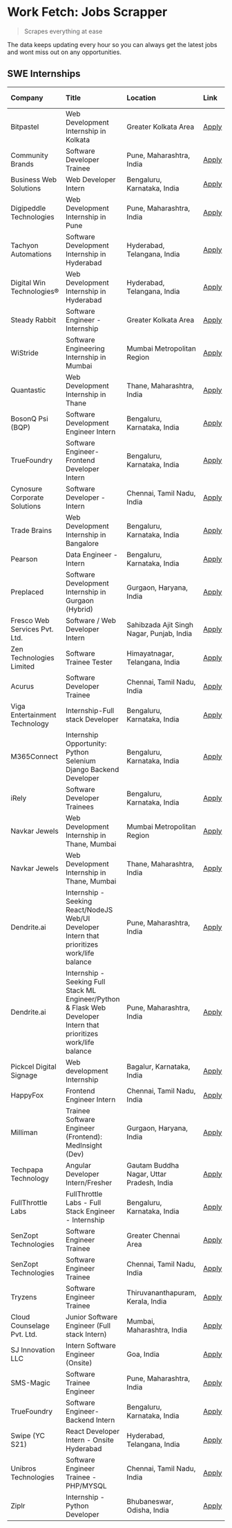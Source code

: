 # Work Fetch: Jobs Scrapper
> Scrapes everything at ease

The data keeps updating every hour so you can always get the latest jobs and wont miss out on any opportunities.

## SWE Internships
<!--START_SECTION:workfetch-->
| Company                       | Title                                                                                                              | Location                                  | Link                                                                                                                                                                                                                                                                                                                            | Date Posted   |
|:------------------------------|:-------------------------------------------------------------------------------------------------------------------|:------------------------------------------|:--------------------------------------------------------------------------------------------------------------------------------------------------------------------------------------------------------------------------------------------------------------------------------------------------------------------------------|:--------------|
| Bitpastel                     | Web Development Internship in Kolkata                                                                              | Greater Kolkata Area                      | [Apply](https://in.linkedin.com/jobs/view/web-development-internship-in-kolkata-at-bitpastel-3903194722?position=55&pageNum=0&refId=KvRv%2FH3BiSEhJc2W3Dy84A%3D%3D&trackingId=cZMdlSs85esekU8rqBupMQ%3D%3D&trk=public_jobs_jserp-result_search-card)                                                                            | 2024-04-16    |
| Community Brands              | Software Developer Trainee                                                                                         | Pune, Maharashtra, India                  | [Apply](https://in.linkedin.com/jobs/view/software-developer-trainee-at-community-brands-3899630827?position=31&pageNum=0&refId=KvRv%2FH3BiSEhJc2W3Dy84A%3D%3D&trackingId=e9RIiO88XydsXxj2K2pxzA%3D%3D&trk=public_jobs_jserp-result_search-card)                                                                                | 2024-04-15    |
| Business Web Solutions        | Web Developer Intern                                                                                               | Bengaluru, Karnataka, India               | [Apply](https://in.linkedin.com/jobs/view/web-developer-intern-at-business-web-solutions-3897552404?position=18&pageNum=0&refId=KvRv%2FH3BiSEhJc2W3Dy84A%3D%3D&trackingId=jm9xLCkHMrCkK0g%2FKc1blA%3D%3D&trk=public_jobs_jserp-result_search-card)                                                                              | 2024-04-13    |
| Digipeddle Technologies       | Web Development Internship in Pune                                                                                 | Pune, Maharashtra, India                  | [Apply](https://in.linkedin.com/jobs/view/web-development-internship-in-pune-at-digipeddle-technologies-3898605884?position=39&pageNum=0&refId=KvRv%2FH3BiSEhJc2W3Dy84A%3D%3D&trackingId=W0ybQ1EZtRLJ5IRbXIgpSA%3D%3D&trk=public_jobs_jserp-result_search-card)                                                                 | 2024-04-13    |
| Tachyon Automations           | Software Development Internship in Hyderabad                                                                       | Hyderabad, Telangana, India               | [Apply](https://in.linkedin.com/jobs/view/software-development-internship-in-hyderabad-at-tachyon-automations-3896969464?position=23&pageNum=0&refId=KvRv%2FH3BiSEhJc2W3Dy84A%3D%3D&trackingId=Mbn5Otz8d53WiUEM8zj7ig%3D%3D&trk=public_jobs_jserp-result_search-card)                                                           | 2024-04-12    |
| Digital Win Technologies®     | Web Development Internship in Hyderabad                                                                            | Hyderabad, Telangana, India               | [Apply](https://in.linkedin.com/jobs/view/web-development-internship-in-hyderabad-at-digital-win-technologies%C2%AE-3893193501?position=47&pageNum=0&refId=KvRv%2FH3BiSEhJc2W3Dy84A%3D%3D&trackingId=THDqVwS9xkkOnUoKfbsKMw%3D%3D&trk=public_jobs_jserp-result_search-card)                                                     | 2024-04-10    |
| Steady Rabbit                 | Software Engineer - Internship                                                                                     | Greater Kolkata Area                      | [Apply](https://in.linkedin.com/jobs/view/software-engineer-internship-at-steady-rabbit-3885171077?position=6&pageNum=0&refId=KvRv%2FH3BiSEhJc2W3Dy84A%3D%3D&trackingId=GPcGTdYnYAps6QbGRReS0w%3D%3D&trk=public_jobs_jserp-result_search-card)                                                                                  | 2024-04-08    |
| WiStride                      | Software Engineering Internship in Mumbai                                                                          | Mumbai Metropolitan Region                | [Apply](https://in.linkedin.com/jobs/view/software-engineering-internship-in-mumbai-at-wistride-3888218704?position=10&pageNum=0&refId=KvRv%2FH3BiSEhJc2W3Dy84A%3D%3D&trackingId=7Pp%2FNikWBWY43d8Dajs0Ww%3D%3D&trk=public_jobs_jserp-result_search-card)                                                                       | 2024-04-08    |
| Quantastic                    | Web Development Internship in Thane                                                                                | Thane, Maharashtra, India                 | [Apply](https://in.linkedin.com/jobs/view/web-development-internship-in-thane-at-quantastic-3888221292?position=60&pageNum=0&refId=KvRv%2FH3BiSEhJc2W3Dy84A%3D%3D&trackingId=Vlg4ydJh3A8oZxhMx%2FfHXQ%3D%3D&trk=public_jobs_jserp-result_search-card)                                                                           | 2024-04-08    |
| BosonQ Psi (BQP)              | Software Development Engineer Intern                                                                               | Bengaluru, Karnataka, India               | [Apply](https://in.linkedin.com/jobs/view/software-development-engineer-intern-at-bosonq-psi-bqp-3888328596?position=22&pageNum=0&refId=KvRv%2FH3BiSEhJc2W3Dy84A%3D%3D&trackingId=qCF0Qu6kZO8naTQt3qnXSA%3D%3D&trk=public_jobs_jserp-result_search-card)                                                                        | 2024-04-06    |
| TrueFoundry                   | Software Engineer- Frontend Developer Intern                                                                       | Bengaluru, Karnataka, India               | [Apply](https://in.linkedin.com/jobs/view/software-engineer-frontend-developer-intern-at-truefoundry-3887320206?position=13&pageNum=0&refId=KvRv%2FH3BiSEhJc2W3Dy84A%3D%3D&trackingId=MVIKbafNURca%2FgsJ8Jnegw%3D%3D&trk=public_jobs_jserp-result_search-card)                                                                  | 2024-04-05    |
| Cynosure Corporate Solutions  | Software Developer -Intern                                                                                         | Chennai, Tamil Nadu, India                | [Apply](https://in.linkedin.com/jobs/view/software-developer-intern-at-cynosure-corporate-solutions-3884767755?position=14&pageNum=0&refId=KvRv%2FH3BiSEhJc2W3Dy84A%3D%3D&trackingId=58BElYbwFrRs4ziqjz1kuA%3D%3D&trk=public_jobs_jserp-result_search-card)                                                                     | 2024-04-04    |
| Trade Brains                  | Web Development Internship in Bangalore                                                                            | Bengaluru, Karnataka, India               | [Apply](https://in.linkedin.com/jobs/view/web-development-internship-in-bangalore-at-trade-brains-3885739433?position=33&pageNum=0&refId=KvRv%2FH3BiSEhJc2W3Dy84A%3D%3D&trackingId=wjai1TsQG7MopGTslhXhIw%3D%3D&trk=public_jobs_jserp-result_search-card)                                                                       | 2024-04-04    |
| Pearson                       | Data Engineer - Intern                                                                                             | Bengaluru, Karnataka, India               | [Apply](https://in.linkedin.com/jobs/view/data-engineer-intern-at-pearson-3884561204?position=53&pageNum=0&refId=KvRv%2FH3BiSEhJc2W3Dy84A%3D%3D&trackingId=EMGC%2F7ghz3Z2L4tfLHQ1SQ%3D%3D&trk=public_jobs_jserp-result_search-card)                                                                                             | 2024-04-04    |
| Preplaced                     | Software Development Internship in Gurgaon (Hybrid)                                                                | Gurgaon, Haryana, India                   | [Apply](https://in.linkedin.com/jobs/view/software-development-internship-in-gurgaon-hybrid-at-preplaced-3880567870?position=16&pageNum=0&refId=KvRv%2FH3BiSEhJc2W3Dy84A%3D%3D&trackingId=jK8E9UPM9%2FUpwwBJ65d1xg%3D%3D&trk=public_jobs_jserp-result_search-card)                                                              | 2024-04-01    |
| Fresco Web Services Pvt. Ltd. | Software / Web Developer Intern                                                                                    | Sahibzada Ajit Singh Nagar, Punjab, India | [Apply](https://in.linkedin.com/jobs/view/software-web-developer-intern-at-fresco-web-services-pvt-ltd-3880552598?position=48&pageNum=0&refId=KvRv%2FH3BiSEhJc2W3Dy84A%3D%3D&trackingId=%2BFA8dVWI8JL7mFiayRb%2FAg%3D%3D&trk=public_jobs_jserp-result_search-card)                                                              | 2024-04-01    |
| Zen Technologies Limited      | Software Trainee Tester                                                                                            | Himayatnagar, Telangana, India            | [Apply](https://in.linkedin.com/jobs/view/software-trainee-tester-at-zen-technologies-limited-3872100214?position=8&pageNum=0&refId=KvRv%2FH3BiSEhJc2W3Dy84A%3D%3D&trackingId=ygHyOtJ466Iq5GPVGjSgPg%3D%3D&trk=public_jobs_jserp-result_search-card)                                                                            | 2024-03-26    |
| Acurus                        | Software Developer Trainee                                                                                         | Chennai, Tamil Nadu, India                | [Apply](https://in.linkedin.com/jobs/view/software-developer-trainee-at-acurus-3871400616?position=15&pageNum=0&refId=KvRv%2FH3BiSEhJc2W3Dy84A%3D%3D&trackingId=uvLtpvVp%2F7Y7hr53zATnxA%3D%3D&trk=public_jobs_jserp-result_search-card)                                                                                        | 2024-03-26    |
| Viga Entertainment Technology | Internship-Full stack Developer                                                                                    | Bengaluru, Karnataka, India               | [Apply](https://in.linkedin.com/jobs/view/internship-full-stack-developer-at-viga-entertainment-technology-3870669789?position=19&pageNum=0&refId=KvRv%2FH3BiSEhJc2W3Dy84A%3D%3D&trackingId=zn9P0MqmEDnn%2BNsLdP%2FOeQ%3D%3D&trk=public_jobs_jserp-result_search-card)                                                          | 2024-03-25    |
| M365Connect                   | Internship Opportunity: Python Selenium Django Backend Developer                                                   | Bengaluru, Karnataka, India               | [Apply](https://in.linkedin.com/jobs/view/internship-opportunity-python-selenium-django-backend-developer-at-m365connect-3868219387?position=58&pageNum=0&refId=KvRv%2FH3BiSEhJc2W3Dy84A%3D%3D&trackingId=Dl5KTG4jva%2FkO8aY1ML13A%3D%3D&trk=public_jobs_jserp-result_search-card)                                              | 2024-03-24    |
| iRely                         | Software Developer Trainees                                                                                        | Bengaluru, Karnataka, India               | [Apply](https://in.linkedin.com/jobs/view/software-developer-trainees-at-irely-3860566039?position=2&pageNum=0&refId=KvRv%2FH3BiSEhJc2W3Dy84A%3D%3D&trackingId=nf4oN%2FtdISl9JY%2Bvc%2Bxewg%3D%3D&trk=public_jobs_jserp-result_search-card)                                                                                     | 2024-03-18    |
| Navkar Jewels                 | Web Development Internship in Thane, Mumbai                                                                        | Mumbai Metropolitan Region                | [Apply](https://in.linkedin.com/jobs/view/web-development-internship-in-thane-mumbai-at-navkar-jewels-3858080315?position=44&pageNum=0&refId=KvRv%2FH3BiSEhJc2W3Dy84A%3D%3D&trackingId=eIRAKf0xBWEztx1G4D%2BOPg%3D%3D&trk=public_jobs_jserp-result_search-card)                                                                 | 2024-03-15    |
| Navkar Jewels                 | Web Development Internship in Thane, Mumbai                                                                        | Thane, Maharashtra, India                 | [Apply](https://in.linkedin.com/jobs/view/web-development-internship-in-thane-mumbai-at-navkar-jewels-3858087224?position=49&pageNum=0&refId=KvRv%2FH3BiSEhJc2W3Dy84A%3D%3D&trackingId=gdJqGjO4YLn3sh06H1QwIQ%3D%3D&trk=public_jobs_jserp-result_search-card)                                                                   | 2024-03-15    |
| Dendrite.ai                   | Internship - Seeking React/NodeJS Web/UI Developer Intern that prioritizes work/life balance                       | Pune, Maharashtra, India                  | [Apply](https://in.linkedin.com/jobs/view/internship-seeking-react-nodejs-web-ui-developer-intern-that-prioritizes-work-life-balance-at-dendrite-ai-3853583200?position=27&pageNum=0&refId=KvRv%2FH3BiSEhJc2W3Dy84A%3D%3D&trackingId=m0xRkPfbOYJdHm5BCGQ73A%3D%3D&trk=public_jobs_jserp-result_search-card)                     | 2024-03-12    |
| Dendrite.ai                   | Internship - Seeking Full Stack ML Engineer/Python & Flask Web Developer Intern that prioritizes work/life balance | Pune, Maharashtra, India                  | [Apply](https://in.linkedin.com/jobs/view/internship-seeking-full-stack-ml-engineer-python-flask-web-developer-intern-that-prioritizes-work-life-balance-at-dendrite-ai-3853583202?position=54&pageNum=0&refId=KvRv%2FH3BiSEhJc2W3Dy84A%3D%3D&trackingId=HbIE0VzVgCpH7Yf2YfqVuA%3D%3D&trk=public_jobs_jserp-result_search-card) | 2024-03-12    |
| Pickcel Digital Signage       | Web development Internship                                                                                         | Bagalur, Karnataka, India                 | [Apply](https://in.linkedin.com/jobs/view/web-development-internship-at-pickcel-digital-signage-3849506118?position=45&pageNum=0&refId=KvRv%2FH3BiSEhJc2W3Dy84A%3D%3D&trackingId=R%2BPfpHhCt6k23lSsnEIsXw%3D%3D&trk=public_jobs_jserp-result_search-card)                                                                       | 2024-03-08    |
| HappyFox                      | Frontend Engineer Intern                                                                                           | Chennai, Tamil Nadu, India                | [Apply](https://in.linkedin.com/jobs/view/frontend-engineer-intern-at-happyfox-3848357951?position=40&pageNum=0&refId=KvRv%2FH3BiSEhJc2W3Dy84A%3D%3D&trackingId=8mt9w%2Bx7dqS2MCzmQyXuMQ%3D%3D&trk=public_jobs_jserp-result_search-card)                                                                                        | 2024-03-07    |
| Milliman                      | Trainee Software Engineer (Frontend): MedInsight (Dev)                                                             | Gurgaon, Haryana, India                   | [Apply](https://in.linkedin.com/jobs/view/trainee-software-engineer-frontend-medinsight-dev-at-milliman-3792874280?position=9&pageNum=0&refId=KvRv%2FH3BiSEhJc2W3Dy84A%3D%3D&trackingId=31jKU2RfdfEZCU15986FoA%3D%3D&trk=public_jobs_jserp-result_search-card)                                                                  | 2024-03-01    |
| Techpapa Technology           | Angular Developer Intern/Fresher                                                                                   | Gautam Buddha Nagar, Uttar Pradesh, India | [Apply](https://in.linkedin.com/jobs/view/angular-developer-intern-fresher-at-techpapa-technology-3834305862?position=50&pageNum=0&refId=KvRv%2FH3BiSEhJc2W3Dy84A%3D%3D&trackingId=iM6XxxRU6wSpdCj46jfwGA%3D%3D&trk=public_jobs_jserp-result_search-card)                                                                       | 2024-02-20    |
| FullThrottle Labs             | FullThrottle Labs - Full Stack Engineer - Internship                                                               | Bengaluru, Karnataka, India               | [Apply](https://in.linkedin.com/jobs/view/fullthrottle-labs-full-stack-engineer-internship-at-fullthrottle-labs-3829636016?position=46&pageNum=0&refId=KvRv%2FH3BiSEhJc2W3Dy84A%3D%3D&trackingId=PsoRcjGEpffiiArBPL7Lpw%3D%3D&trk=public_jobs_jserp-result_search-card)                                                         | 2024-02-17    |
| SenZopt Technologies          | Software Engineer Trainee                                                                                          | Greater Chennai Area                      | [Apply](https://in.linkedin.com/jobs/view/software-engineer-trainee-at-senzopt-technologies-3827688781?position=26&pageNum=0&refId=KvRv%2FH3BiSEhJc2W3Dy84A%3D%3D&trackingId=n30bR41YmbRkJQbhKiJQJw%3D%3D&trk=public_jobs_jserp-result_search-card)                                                                             | 2024-02-12    |
| SenZopt Technologies          | Software Engineer Trainee                                                                                          | Chennai, Tamil Nadu, India                | [Apply](https://in.linkedin.com/jobs/view/software-engineer-trainee-at-senzopt-technologies-3827686880?position=42&pageNum=0&refId=KvRv%2FH3BiSEhJc2W3Dy84A%3D%3D&trackingId=DAqUcsEr3Id9u5YbLAK2Ww%3D%3D&trk=public_jobs_jserp-result_search-card)                                                                             | 2024-02-12    |
| Tryzens                       | Software Engineer Trainee                                                                                          | Thiruvananthapuram, Kerala, India         | [Apply](https://in.linkedin.com/jobs/view/software-engineer-trainee-at-tryzens-3809363491?position=28&pageNum=0&refId=KvRv%2FH3BiSEhJc2W3Dy84A%3D%3D&trackingId=8vR3ef%2BopufHWEj37LvxSg%3D%3D&trk=public_jobs_jserp-result_search-card)                                                                                        | 2024-01-18    |
| Cloud Counselage Pvt. Ltd.    | Junior Software Engineer (Full stack Intern)                                                                       | Mumbai, Maharashtra, India                | [Apply](https://in.linkedin.com/jobs/view/junior-software-engineer-full-stack-intern-at-cloud-counselage-pvt-ltd-3803132814?position=21&pageNum=0&refId=KvRv%2FH3BiSEhJc2W3Dy84A%3D%3D&trackingId=gz4h6y7wNXP1hMTbpcZGtA%3D%3D&trk=public_jobs_jserp-result_search-card)                                                        | 2024-01-11    |
| SJ Innovation LLC             | Intern Software Engineer (Onsite)                                                                                  | Goa, India                                | [Apply](https://in.linkedin.com/jobs/view/intern-software-engineer-onsite-at-sj-innovation-llc-3799959011?position=36&pageNum=0&refId=KvRv%2FH3BiSEhJc2W3Dy84A%3D%3D&trackingId=pDa1ZhJCxmKSIfrbKAuM6A%3D%3D&trk=public_jobs_jserp-result_search-card)                                                                          | 2024-01-11    |
| SMS-Magic                     | Software Trainee Engineer                                                                                          | Pune, Maharashtra, India                  | [Apply](https://in.linkedin.com/jobs/view/software-trainee-engineer-at-sms-magic-3761409781?position=24&pageNum=0&refId=KvRv%2FH3BiSEhJc2W3Dy84A%3D%3D&trackingId=LMFv3uHdzzUpT1BshnHG6Q%3D%3D&trk=public_jobs_jserp-result_search-card)                                                                                        | 2023-11-16    |
| TrueFoundry                   | Software Engineer-Backend Intern                                                                                   | Bengaluru, Karnataka, India               | [Apply](https://in.linkedin.com/jobs/view/software-engineer-backend-intern-at-truefoundry-3779508170?position=25&pageNum=0&refId=KvRv%2FH3BiSEhJc2W3Dy84A%3D%3D&trackingId=7jjJZsbC3WY9Ex3JMAbyBQ%3D%3D&trk=public_jobs_jserp-result_search-card)                                                                               | 2023-11-10    |
| Swipe (YC S21)                | React Developer Intern - Onsite Hyderabad                                                                          | Hyderabad, Telangana, India               | [Apply](https://in.linkedin.com/jobs/view/react-developer-intern-onsite-hyderabad-at-swipe-yc-s21-3737600089?position=30&pageNum=0&refId=KvRv%2FH3BiSEhJc2W3Dy84A%3D%3D&trackingId=IQaGGY5%2FZ10SRyXs5TNnow%3D%3D&trk=public_jobs_jserp-result_search-card)                                                                     | 2023-10-13    |
| Unibros Technologies          | Software Engineer Trainee - PHP/MYSQL                                                                              | Chennai, Tamil Nadu, India                | [Apply](https://in.linkedin.com/jobs/view/software-engineer-trainee-php-mysql-at-unibros-technologies-3656599241?position=29&pageNum=0&refId=KvRv%2FH3BiSEhJc2W3Dy84A%3D%3D&trackingId=Gh2qsrHVvTo3b128UDerDw%3D%3D&trk=public_jobs_jserp-result_search-card)                                                                   | 2023-06-12    |
| Ziplr                         | Internship - Python Developer                                                                                      | Bhubaneswar, Odisha, India                | [Apply](https://in.linkedin.com/jobs/view/internship-python-developer-at-ziplr-3645677592?position=52&pageNum=0&refId=KvRv%2FH3BiSEhJc2W3Dy84A%3D%3D&trackingId=BWOdxi8%2BjMoT6y5Vs%2BtO1Q%3D%3D&trk=public_jobs_jserp-result_search-card)                                                                                      | 2023-06-02    |
<!--END_SECTION:workfetch-->
